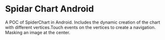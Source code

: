# Spidar Chart Android
A POC of SpiderChart in Android. Includes the dynamic creation of the chart with different vertices.Touch events on the vertices
to create a navigation. Masking an image at the center.
